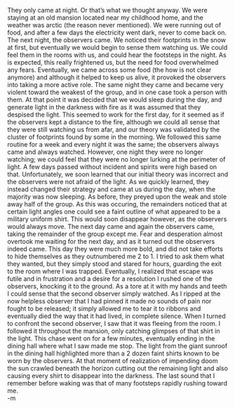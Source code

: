 <p>They only came at night.  Or that&#8217;s what we thought anyway.  We were staying at an old mansion located near my childhood home, and the weather was arctic (the reason never mentioned).  We were running out of food, and after a few days the electricity went dark, never to come back on.  The next night, the observers came.  We noticed their footprints in the snow at first, but eventually we would begin to sense them watching us.  We could feel them in the rooms with us, and could hear the footsteps in the night.  As is expected, this really frightened us, but the need for food overwhelmed any fears.  Eventually, we came across some food (the how is not clear anymore) and although it helped to keep us alive, it provoked the observers into taking a more active role.  The same night they came and became very violent toward the weakest of the group, and in one case took a person with them.  At that point it was decided that we would sleep during the day, and generate light in the darkness with fire as it was assumed that they despised the light.  This seemed to work for the first day, for it seemed as if the observers kept a distance to the fire, although we could all sense that they were still watching us from afar, and our theory was validated by the cluster of footprints found by some in the morning.  We followed this same routine for a week and every night it was the same; the observers always came and always watched.  However, one night they were no longer watching; we could feel that they were no longer lurking at the perimeter of light.    A few days passed without incident and spirits were high based on that.  Unfortunately, we soon learned that our initial theory was incorrect and the observers were not afraid of the light.  As we quickly learned, they instead changed their strategy and came at us during the day, when the majority was now sleeping.  As before, they preyed upon the weak and stole away half of the group.  As this was occuring, the remainders noticed that at certain light angles one could see a faint outline of what appeared to be a military uniform shirt.  This would soon disappear however, as the observers would always move.  The next day came and again the observers came, taking the remainder of the group except me.  Fear and desperation almost overtook me waiting for the next day, and as it turned out the observers indeed came.  This day they were much more bold, and did not take efforts to hide themselves as they outnumbered me 2 to 1.  I tried to ask them what they wanted, but they simply stood and stared for hours, guarding the exit to the room where I was trapped.  Eventually, I realized that escape was futile and in frustration and a desire for a resolution I rushed one of the observers, knocking it to the ground.  As a tore at it with my hands and teeth I could sense that the second observer simply watched.  As I ripped at the now helpless observer that I had pinned it made no sounds of pain nor fought to be released; it simply allowed me to tear it to ribbons and eventually died the way that it had lived, in complete silence.  When I turned to confront the second observer, I saw that it was fleeing from the room.  I followed it throughout the mansion, only catching glimpses of that shirt in the light.  This chase went on for a few minutes, eventually ending in the dining hall where what I saw made me stop.  The light from the giant sunroof in the dining hall highlighted more than a 2 dozen faint shirts known to be worn by the observers.  At that moment of realization of impending doom the sun crawled beneath the horizon cutting out the remaining light and also causing every shirt to disappear into the darkness.  The last sound that I remember before waking was that of many footsteps rapidly rushing toward me.<br />
-m
</p>